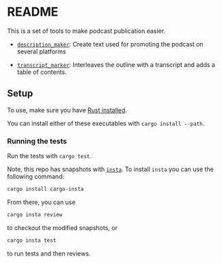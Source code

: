 # README

This is a set of tools to make podcast publication easier.

* [`description_maker`](./description_maker/): Create text used for promoting the podcast on several platforms

* [`transcript_marker`](./transcript_marker/): Interleaves the outline with a transcript and adds a table of contents.

## Setup

To use, make sure you have [Rust installed](https://www.rust-lang.org/tools/install).

You can install either of these executables with `cargo install --path`.


### Running the tests

Run the tests with `cargo test`.

Note, this repo has snapshots with [`insta`](https://insta.rs/). To install `insta` you can use the following command:

```bash
cargo install cargo-insta
```

From there, you can use

```bash
cargo insta review
```

to checkout the modified snapshots, or

```bash
cargo insta test
```

to run tests and then reviews.